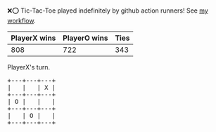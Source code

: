 :x::o: Tic-Tac-Toe played indefinitely by github action runners! See [my workflow](.github/workflows/play.yaml).

|PlayerX wins|PlayerO wins|Ties|
|-|-|-|
|808|722|343|

PlayerX's turn.

<pre>
+---+---+---+
|   |   | X |
+---+---+---+
| O |   |   |
+---+---+---+
|   | O |   |
+---+---+---+
</pre>